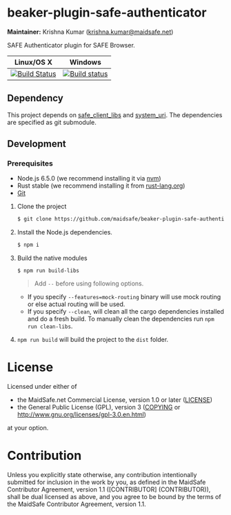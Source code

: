 # beaker-plugin-safe-authenticator

**Maintainer:** Krishna Kumar (krishna.kumar@maidsafe.net)

SAFE Authenticator plugin for SAFE Browser.

|Linux/OS X|Windows|
|:---:|:--------:|
|[![Build Status](https://travis-ci.org/maidsafe/beaker_plugin_safe_authenticator.svg?branch=master)](https://travis-ci.org/maidsafe/beaker_plugin_safe_authenticator)|[![Build status](https://ci.appveyor.com/api/projects/status/04100mp7gtjnr3c1/branch/master?svg=true)](https://ci.appveyor.com/project/MaidSafe-QA/beaker-plugin-safe-authenticator/branch/master)|

## Dependency

This project depends on [safe_client_libs](https://github.com/maidsafe/safe_client_libs) and [system_uri](https://github.com/maidsafe/system_uri). The dependencies are specified as git submodule.

## Development

### Prerequisites

  * Node.js 6.5.0 (we recommend installing it via [nvm](https://github.com/creationix/nvm))
  * Rust stable (we recommend installing it from [rust-lang.org](https://www.rust-lang.org/en-US/))
  * [Git](https://git-scm.com/)

1. Clone the project
    ```bash
    $ git clone https://github.com/maidsafe/beaker-plugin-safe-authenticator.git
    ```

2. Install the Node.js dependencies.
    ```bash
    $ npm i
    ```

3. Build the native modules
   
   ```
   $ npm run build-libs
   ``` 
   > Add `--` before using following options.
   * If you specify `--features=mock-routing` binary will use mock routing or else actual routing will be used.
   * If you specify `--clean`, will clean all the cargo dependencies installed and do a fresh build. To manually clean the dependencies run `npm run clean-libs`.
   
4. `npm run build` will build the project to the `dist` folder.

# License

Licensed under either of

* the MaidSafe.net Commercial License, version 1.0 or later ([LICENSE](LICENSE))
* the General Public License (GPL), version 3 ([COPYING](COPYING) or http://www.gnu.org/licenses/gpl-3.0.en.html)

at your option.

# Contribution

Unless you explicitly state otherwise, any contribution intentionally submitted for inclusion in the
work by you, as defined in the MaidSafe Contributor Agreement, version 1.1 ([CONTRIBUTOR]
(CONTRIBUTOR)), shall be dual licensed as above, and you agree to be bound by the terms of the
MaidSafe Contributor Agreement, version 1.1.